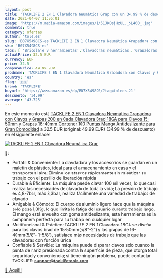 ```yaml
---
layout: post
title: 'TACKLIFE 2 EN 1 Clavadora Neumática Grap con un 34.99 % de descuento'
date: 2021-04-07 11:56:01
image: 'https://m.media-amazon.com/images/I/51JKOsjHzUL._SL400_.jpg'
comments: true
category: ofertas
author: 'tole.es'
slug: 'B07X5498CS-es TACKLIFE 2 EN 1 Clavadora Neumática Grapadora con Clavos y...'
sku: 'B07X5498CS-es'
tags: [ 'Bricolaje y herramientas','Clavadoras neumáticas','Grapadoras y clavadoras eléctricas','Herramientas eléctricas','Herramientas manuales y eléctricas','grapadora','tacklife', ]
actualPrice: 32.5 EUR
currency: EUR
price: 32.5
comparePrice: 49.99 EUR
prodname: 'TACKLIFE 2 EN 1 Clavadora Neumática Grapadora con Clavos y Grapas  200 en Cada   Clavadora Brad 18GA para Clavos 15-50mm y Grapas 16-40mm  Contener 100 Puntas  Mango Antideslizante para Gran Comodidad'
country: 'es'
flag: '🇪🇸'
brand: 'TACKLIFE'
buyurl: 'https://www.amazon.es/dp/B07X5498CS/?tag=tolees-21'
descuento: '34.99'
average: '43.725'
---
```


En este momento está [TACKLIFE 2 EN 1 Clavadora Neumática Grapadora con Clavos y Grapas  200 en Cada   Clavadora Brad 18GA para Clavos 15-50mm y Grapas 16-40mm  Contener 100 Puntas  Mango Antideslizante para Gran Comodidad](https://www.amazon.es/dp/B07X5498CS/?tag=tolees-21) a 32.5 EUR (original: 49.99 EUR) (34.99 %  de descuento) en el siguiente enlace!

[![TACKLIFE 2 EN 1 Clavadora Neumática Grap](https://m.media-amazon.com/images/I/51JKOsjHzUL._SL400_.jpg)](https://www.amazon.es/dp/B07X5498CS/?tag=tolees-21)

🔎:

- Portátil & Conveniente: La clavdadora y los accesorios se guardan en un maletín de plástico, ideal para el almacenamiento en casa y el transporte al aire; Elimine los atascos rápidamente sin ralentizar su trabajo con el pestillo de liberación rápida
- Durable & Eficiente: La máquina puede clavar 100 mil veces, lo que casi realiza las necesidades de clavado de toda la vida; La presión de trabajo es 4,8-7bar, máx 8,3bar, realiza fácilmente una variedad de trabajos de clavado
- Amigable & Cómodo: El cuerpo de aluminio ligero hace que la máquina sólo pesa 1,3Kg, lo que limita la fatiga del usuario durante trabajo largo; El mango está envuelto con goma antideslizante, esta herramienta es la compañera perfecta para su trabajo en cualquier lugar
- Multifuncional & Práctico: TACKLIFE 2 EN 1 Clavadora 18GA se diseña para los clavos brad de 15-50mm(5/8“-2”) y las grapas de 16-40mm(5/8”- 1-5/8”), satisface más necesidades de trabajo que las clavadoras con función única
- Confiable & Servible: La máquina puede disparar clavos solo cuando la punta de nariz presionada contra la superficie de pieza, que otorga total seguridad y conveniencia; si tiene ningún problema, puede contactar TACKLIFE: support@tacklifetools.com

[🛒 Aquí!!!](https://www.amazon.es/dp/B07X5498CS/?tag=tolees-21)
